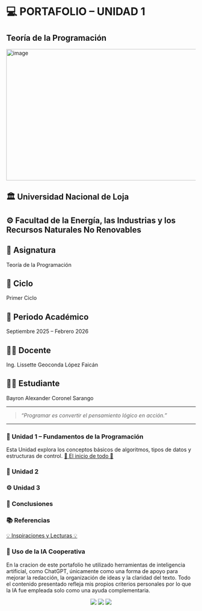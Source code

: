 # 💻 **PORTAFOLIO – UNIDAD 1**
## Teoría de la Programación

<img width="1000" height="350" alt="image" src="https://github.com/user-attachments/assets/03be342e-cafd-4430-91bf-5cb780dd816c" />

## 🏛️ Universidad Nacional de Loja
## ⚙️ Facultad de la Energía, las Industrias y los Recursos Naturales No Renovables
## 📘 Asignatura 
Teoría de la Programación
## 🧩 Ciclo 
Primer Ciclo
## 📅 Periodo Académico 
Septiembre 2025 – Febrero 2026
## 👩‍🏫 Docente 
Ing. Lissette Geoconda López Faicán
## 👨‍🎓 Estudiante
Bayron Alexander Coronel Sarango

---

> *“Programar es convertir el pensamiento lógico en acción.”*

---

### 📘 Unidad 1 – Fundamentos de la Programación  
Esta Unidad explora los conceptos básicos de algoritmos, tipos de datos y estructuras de control.
[🔑 El inicio de todo 🔑](Datos/Unidad1.md)

### 🧩 Unidad 2 
### ⚙️ Unidad 3 

### 🧭 Conclusiones  

### 📚 Referencias  
[💡 Inspiraciones y Lecturas 💡](Datos/Referencias.md)

### 🤖 Uso de la IA Cooperativa  

En la cracion de este portafolio he utilizado herramientas de inteligencia artificial, como ChatGPT, únicamente como una forma de apoyo para mejorar la redacción, la organización de ideas y la claridad del texto. Todo el contenido presentado refleja mis propios criterios personales por lo que la IA fue empleada solo como una ayuda complementaria.


<p align="center">
  <img src="https://img.shields.io/badge/Estado-Completado-green?style=for-the-badge">
  <img src="https://img.shields.io/badge/Lenguaje-c-blue?style=for-the-badge">
  <img src="https://img.shields.io/badge/Autor-Bayron%20Coronel-orange?style=for-the-badge">
</p>


